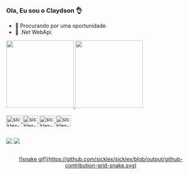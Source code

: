 ### Ola, Eu sou o Claydson 👌
- 🔭 Procurando por uma oportunidade.
- 🌱 .Net WebApi.

<div>
<a href="https://github.com/sicklex">
  <img height="180em" src="https://github-readme-stats.vercel.app/api?username=sicklex&show_icons=true&theme=dracula&include_all_commits=true&count_private=true"/>
  <img height="180em" src="https://github-readme-stats.vercel.app/api/top-langs/?username=sicklex&layout=compact&langs_count=16&theme=dracula"/>
</div>
 <div style="display:inline_block"><br>
  <img align="center" alt="sicklex-Js" height="30" width="40" src="https://cdn.jsdelivr.net/gh/devicons/devicon/icons/javascript/javascript-original.svg" />
  <img align="center" alt="sicklex-Js" height="30" width="40" src="https://cdn.jsdelivr.net/gh/devicons/devicon/icons/react/react-original.svg" />
  <img align="center" alt="sicklex-Js" height="30" width="40" src="https://cdn.jsdelivr.net/gh/devicons/devicon/icons/csharp/csharp-original.svg" />
  <img align="center" alt="sicklex-Js" height="30"  width="40" src="https://cdn.jsdelivr.net/gh/devicons/devicon/icons/dotnetcore/dotnetcore-original.svg" />
 </div>
  
  ##
  
  <div >
    <a href="mailto:claydson.francisco@gmail.com"><img src="https://img.shields.io/badge/Gmail-D14836?style=for-the-badge&logo=gmail&logoColor=white" target="_blank"/></a>
    <a href="https://www.linkedin.com/in/claydson-francisco-817674157/"><img src="https://img.shields.io/badge/LinkedIn-0077B5?style=for-the-badge&logo=linkedin&logoColor=white" target="_blank"<a/>
 </di>
      
   ##
    
<div align="center">
  ![snake gif](https://github.com/sicklex/sicklex/blob/output/github-contribution-grid-snake.svg)
</div>
</div>
   
   
   
   

